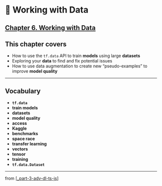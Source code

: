 # 🧮 Working with Data

## [**Chapter 6.** Working with Data](https://livebook.manning.com/book/deep-learning-with-javascript/chapter-6/)

## This chapter covers

- How to use the `tf.data` API to train **models** using large **datasets**
- Exploring your **data** to find and fix potential issues
- How to use data augmentation to create new “pseudo-examples” to improve **model quality**

---

## **Vocabulary**

- **`tf.data`**
- **train models**
- **datasets**
- **model quality**
- **access**
- **Kaggle**
- **benchmarks**
- **space race**
- **transfer learning**
- **vectors**
- **tensor**
- **training**
- **`tf.data.Dataset`**

---

from [[_part-3-adv-dl-ts-js]]

[//begin]: # "Autogenerated link references for markdown compatibility"
[_part-3-adv-dl-ts-js]: ../_part-3-adv-dl-ts-js.md "Part 3 Adv DL TS JS"
[//end]: # "Autogenerated link references"
